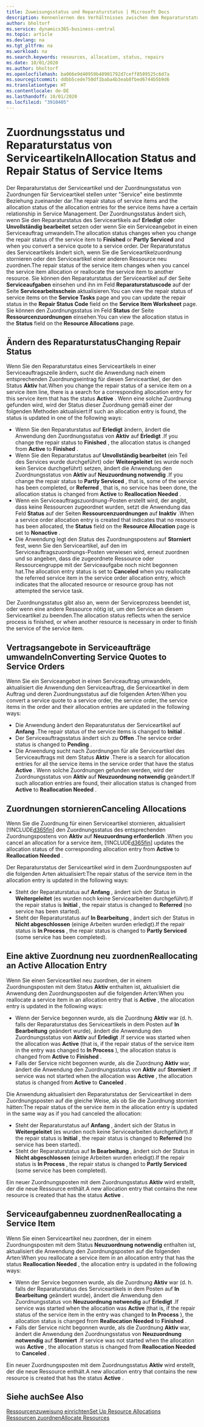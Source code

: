 ```yaml
---
title: Zuweisungsstatus und Reparaturstatus | Microsoft Docs
description: Kennenlernen des Verhältnisses zwischen dem Reparaturstatus der Serviceartikel und dem Zuordnungsstatus von Zuordnungen.
author: bholtorf
ms.service: dynamics365-business-central
ms.topic: article
ms.devlang: na
ms.tgt_pltfrm: na
ms.workload: na
ms.search.keywords: resources, allocation, status, repairs
ms.date: 10/01/2020
ms.author: bholtorf
ms.openlocfilehash: ba066e9d40959b48901792d7ceff8589525c6d7a
ms.sourcegitcommit: ddbb5cede750df1baba4b3eab8fbed6744b5b9d6
ms.translationtype: HT
ms.contentlocale: de-DE
ms.lasthandoff: 10/01/2020
ms.locfileid: "3910405"
---
```

# <a name="allocation-status-and-repair-status-of-service-items"></a><span data-ttu-id="bb24e-103">Zuordnungsstatus und Reparaturstatus von Serviceartikeln</span><span class="sxs-lookup"><span data-stu-id="bb24e-103">Allocation Status and Repair Status of Service Items</span></span>
<span data-ttu-id="bb24e-104">Der Reparaturstatus der Serviceartikel und der Zuordnungsstatus von Zuordnungen für Serviceartikel stellen unter "Service" eine bestimmte Beziehung zueinander dar.</span><span class="sxs-lookup"><span data-stu-id="bb24e-104">The repair status of service items and the allocation status of the allocation entries for the service items have a certain relationship in Service Management.</span></span> <span data-ttu-id="bb24e-105">Der Zuordnungsstatus ändert sich, wenn Sie den Reparaturstatus des Serviceartikels auf **Erledigt** oder **Unvollständig bearbeitet** setzen oder wenn Sie ein Serviceangebot in einen Serviceauftrag umwandeln.</span><span class="sxs-lookup"><span data-stu-id="bb24e-105">The allocation status changes when you change the repair status of the service item to **Finished** or **Partly Serviced** and when you convert a service quote to a service order.</span></span> <span data-ttu-id="bb24e-106">Der Reparaturstatus des Serviceartikels ändert sich, wenn Sie die Serviceartikelzuordnung stornieren oder den Serviceartikel einer anderen Ressource neu zuordnen.</span><span class="sxs-lookup"><span data-stu-id="bb24e-106">The repair status of the service item changes when you cancel the service item allocation or reallocate the service item to another resource.</span></span> <span data-ttu-id="bb24e-107">Sie können den Reparaturstatus der Serviceartikel auf der Seite **Serviceaufgaben** einsehen und ihn im Feld **Reparaturstatuscode** auf der Seite **Servicearbeitsschein** aktualisieren.</span><span class="sxs-lookup"><span data-stu-id="bb24e-107">You can view the repair status of service items on the **Service Tasks** page and you can update the repair status in the **Repair Status Code** field on the **Service Item Worksheet** page.</span></span> <span data-ttu-id="bb24e-108">Sie können den Zuordnungsstatus im Feld **Status** der Seite **Ressourcenzuordnungen** einsehen.</span><span class="sxs-lookup"><span data-stu-id="bb24e-108">You can view the allocation status in the **Status** field on the **Resource Allocations** page.</span></span>  
  
## <a name="changing-repair-status"></a><span data-ttu-id="bb24e-109">Ändern des Reparaturstatus</span><span class="sxs-lookup"><span data-stu-id="bb24e-109">Changing Repair Status</span></span>  
<span data-ttu-id="bb24e-110">Wenn Sie den Reparaturstatus eines Serviceartikels in einer Serviceauftragszeile ändern, sucht die Anwendung nach einem entsprechenden Zuordnungseintrag für diesen Serviceartikel, der den Status **Aktiv** hat.</span><span class="sxs-lookup"><span data-stu-id="bb24e-110">When you change the repair status of a service item on a service item line, there is a search for a corresponding allocation entry for this service item that has the status **Active** .</span></span> <span data-ttu-id="bb24e-111">Wenn eine solche Zuordnung gefunden wird, wird der Status dieser Zuordnung gemäß einer der folgenden Methoden aktualisiert:</span><span class="sxs-lookup"><span data-stu-id="bb24e-111">If such an allocation entry is found, the status is updated in one of the following ways:</span></span>  
  
* <span data-ttu-id="bb24e-112">Wenn Sie den Reparaturstatus auf **Erledigt** ändern, ändert die Anwendung den Zuordnungsstatus von **Aktiv** auf **Erledigt** .</span><span class="sxs-lookup"><span data-stu-id="bb24e-112">If you change the repair status to **Finished** , the allocation status is changed from **Active** to **Finished** .</span></span>  
* <span data-ttu-id="bb24e-113">Wenn Sie den Reparaturstatus auf **Unvollständig bearbeitet** (ein Teil des Services wurde durchgeführt) oder **Weitergeleitet** (es wurde noch kein Service durchgeführt) setzen, ändert die Anwendung den Zuordnungsstatus von **Aktiv** auf **Neuzuordnung notwendig** .</span><span class="sxs-lookup"><span data-stu-id="bb24e-113">If you change the repair status to **Partly Serviced** , that is, some of the service has been completed, or **Referred** , that is, no service has been done, the allocation status is changed from **Active** to **Reallocation Needed** .</span></span>  
* <span data-ttu-id="bb24e-114">Wenn ein Serviceauftragszuordnung-Posten erstellt wird, der angibt, dass keine Ressourcen zugeordnet wurden, setzt die Anwendung das Feld **Status** auf der Seiten **Ressourcenzuordnungen** auf **Inaktiv** .</span><span class="sxs-lookup"><span data-stu-id="bb24e-114">When a service order allocation entry is created that indicates that no resource has been allocated, the **Status** field on the **Resource Allocation** page is set to **Nonactive** .</span></span>  
* <span data-ttu-id="bb24e-115">Die Anwendung legt den Status des Zuordnungspostens auf **Storniert** fest, wenn Sie den Serviceartikel, auf den im Serviceauftragszuordnungs-Posten verwiesen wird, erneut zuordnen und so angeben, dass die zugeordnete Ressource oder Ressourcengruppe mit der Serviceaufgabe noch nicht begonnen hat.</span><span class="sxs-lookup"><span data-stu-id="bb24e-115">The allocation entry status is set to **Canceled** when you reallocate the referred service item in the service order allocation entry, which indicates that the allocated resource or resource group has not attempted the service task.</span></span>  
  
<span data-ttu-id="bb24e-116">Der Zuordnungsstatus gibt also an, wenn der Serviceprozess beendet ist, oder wenn eine andere Ressource nötig ist, um den Service an diesem Serviceartikel zu beenden.</span><span class="sxs-lookup"><span data-stu-id="bb24e-116">The allocation status reflects when the service process is finished, or when another resource is necessary in order to finish the service of the service item.</span></span>  
  
## <a name="converting-service-quotes-to-service-orders"></a><span data-ttu-id="bb24e-117">Vertragsangebote in Serviceaufträge umwandeln</span><span class="sxs-lookup"><span data-stu-id="bb24e-117">Converting Service Quotes to Service Orders</span></span>  
<span data-ttu-id="bb24e-118">Wenn Sie ein Serviceangebot in einen Serviceauftrag umwandeln, aktualisiert die Anwendung den Serviceauftrag, die Serviceartikel in dem Auftrag und deren Zuordnungsstatus auf die folgenden Arten:</span><span class="sxs-lookup"><span data-stu-id="bb24e-118">When you convert a service quote to a service order, the service order, the service items in the order and their allocation entries are updated in the following ways:</span></span>  
  
* <span data-ttu-id="bb24e-119">Die Anwendung ändert den Reparaturstatus der Serviceartikel auf **Anfang** .</span><span class="sxs-lookup"><span data-stu-id="bb24e-119">The repair status of the service items is changed to **Initial** .</span></span>  
* <span data-ttu-id="bb24e-120">Der Serviceauftragsstatus ändert sich zu **Offen** .</span><span class="sxs-lookup"><span data-stu-id="bb24e-120">The service order status is changed to **Pending** .</span></span>  
* <span data-ttu-id="bb24e-121">Die Anwendung sucht nach Zuordnungen für alle Serviceartikel des Serviceauftrags mit dem Status **Aktiv** .</span><span class="sxs-lookup"><span data-stu-id="bb24e-121">There is a search for allocation entries for all the service items in the service order that have the status **Active** .</span></span> <span data-ttu-id="bb24e-122">Wenn solche Zuordnungen gefunden werden, wird der Zuordnungsstatus von **Aktiv** auf **Neuzuordnung notwendig** geändert.</span><span class="sxs-lookup"><span data-stu-id="bb24e-122">If such allocation entries are found, their allocation status is changed from **Active** to **Reallocation Needed** .</span></span>  
  
## <a name="canceling-allocations"></a><span data-ttu-id="bb24e-123">Zuordnungen stornieren</span><span class="sxs-lookup"><span data-stu-id="bb24e-123">Canceling Allocations</span></span>  
<span data-ttu-id="bb24e-124">Wenn Sie die Zuordnung für einen Serviceartikel stornieren, aktualisiert [!INCLUDE[d365fin](includes/d365fin_md.md)] den Zuordnungsstatus des entsprechenden Zuordnungspostens von **Aktiv** auf **Neuzuordnung erforderlich** .</span><span class="sxs-lookup"><span data-stu-id="bb24e-124">When you cancel an allocation for a service item, [!INCLUDE[d365fin](includes/d365fin_md.md)] updates the allocation status of the corresponding allocation entry from **Active** to **Reallocation Needed** .</span></span>

<span data-ttu-id="bb24e-125">Der Reparaturstatus der Serviceartikel wird in dem Zuordnungsposten auf die folgenden Arten aktualisiert:</span><span class="sxs-lookup"><span data-stu-id="bb24e-125">The repair status of the service item in the allocation entry is updated in the following ways:</span></span>  
  
* <span data-ttu-id="bb24e-126">Steht der Reparaturstatus auf **Anfang** , ändert sich der Status in **Weitergeleitet** (es wurden noch keine Servicearbeiten durchgeführt).</span><span class="sxs-lookup"><span data-stu-id="bb24e-126">If the repair status is **Initial** , the repair status is changed to **Referred** (no service has been started).</span></span>  
* <span data-ttu-id="bb24e-127">Steht der Reparaturstatus auf **In Bearbeitung** , ändert sich der Status in **Nicht abgeschlossen** (einige Arbeiten wurden erledigt).</span><span class="sxs-lookup"><span data-stu-id="bb24e-127">If the repair status is **In Process** , the repair status is changed to **Partly Serviced** (some service has been completed).</span></span>  
  
## <a name="reallocating-an-active-allocation-entry"></a><span data-ttu-id="bb24e-128">Eine aktive Zuordnung neu zuordnen</span><span class="sxs-lookup"><span data-stu-id="bb24e-128">Reallocating an Active Allocation Entry</span></span>  
<span data-ttu-id="bb24e-129">Wenn Sie einen Serviceartikel neu zuordnen, der in einem Zuordnungsposten mit dem Status **Aktiv** enthalten ist, aktualisiert die Anwendung den Zuordnungsposten auf die folgenden Arten:</span><span class="sxs-lookup"><span data-stu-id="bb24e-129">When you reallocate a service item in an allocation entry that is **Active** , the allocation entry is updated in the following ways:</span></span>  
  
* <span data-ttu-id="bb24e-130">Wenn der Service begonnen wurde, als die Zuordnung **Aktiv** war (d. h. falls der Reparaturstatus des Serviceartikels in dem Posten auf **In Bearbeitung** geändert wurde), ändert die Anwendung den Zuordnungsstatus von **Aktiv** auf **Erledigt** .</span><span class="sxs-lookup"><span data-stu-id="bb24e-130">If service was started when the allocation was **Active** (that is, if the repair status of the service item in the entry was changed to **In Process** ), the allocation status is changed from **Active** to **Finished** .</span></span>  
* <span data-ttu-id="bb24e-131">Falls der Service nicht begonnen wurde, als die Zuordnung **Aktiv** war, ändert die Anwendung den Zuordnungsstatus von **Aktiv** auf **Storniert** .</span><span class="sxs-lookup"><span data-stu-id="bb24e-131">If service was not started when the allocation was **Active** , the allocation status is changed from **Active** to **Canceled** .</span></span>  
  
<span data-ttu-id="bb24e-132">Die Anwendung aktualisiert den Reparaturstatus der Serviceartikel in dem Zuordnungsposten auf die gleiche Weise, als ob Sie die Zuordnung storniert hätten:</span><span class="sxs-lookup"><span data-stu-id="bb24e-132">The repair status of the service item in the allocation entry is updated in the same way as if you had canceled the allocation:</span></span>  
  
* <span data-ttu-id="bb24e-133">Steht der Reparaturstatus auf **Anfang** , ändert sich der Status in **Weitergeleitet** (es wurden noch keine Servicearbeiten durchgeführt).</span><span class="sxs-lookup"><span data-stu-id="bb24e-133">If the repair status is **Initial** , the repair status is changed to **Referred** (no service has been started).</span></span>  
* <span data-ttu-id="bb24e-134">Steht der Reparaturstatus auf **In Bearbeitung** , ändert sich der Status in **Nicht abgeschlossen** (einige Arbeiten wurden erledigt).</span><span class="sxs-lookup"><span data-stu-id="bb24e-134">If the repair status is **In Process** , the repair status is changed to **Partly Serviced** (some service has been completed).</span></span>  
  
<span data-ttu-id="bb24e-135">Ein neuer Zuordnungsposten mit dem Zuordnungsstatus **Aktiv** wird erstellt, der die neue Ressource enthält.</span><span class="sxs-lookup"><span data-stu-id="bb24e-135">A new allocation entry that contains the new resource is created that has the status **Active** .</span></span>  
  
## <a name="reallocating-a-service-item"></a><span data-ttu-id="bb24e-136">Serviceaufgabenneu zuordnen</span><span class="sxs-lookup"><span data-stu-id="bb24e-136">Reallocating a Service Item</span></span>  
<span data-ttu-id="bb24e-137">Wenn Sie einen Serviceartikel neu zuordnen, der in einem Zuordnungsposten mit dem Status **Neuzuordnung notwendig** enthalten ist, aktualisiert die Anwendung den Zuordnungsposten auf die folgenden Arten:</span><span class="sxs-lookup"><span data-stu-id="bb24e-137">When you reallocate a service item in an allocation entry that has the status **Reallocation Needed** , the allocation entry is updated in the following ways:</span></span>  
  
* <span data-ttu-id="bb24e-138">Wenn der Service begonnen wurde, als die Zuordnung **Aktiv** war (d. h. falls der Reparaturstatus des Serviceartikels in dem Posten auf **In Bearbeitung** geändert wurde), ändert die Anwendung den Zuordnungsstatus von **Neuzuordnung notwendig** auf **Erledigt** .</span><span class="sxs-lookup"><span data-stu-id="bb24e-138">If service was started when the allocation was **Active** (that is, if the repair status of the service item in the entry was changed to **In Process** ), the allocation status is changed from **Reallocation Needed** to **Finished** .</span></span>  
* <span data-ttu-id="bb24e-139">Falls der Service nicht begonnen wurde, als die Zuordnung **Aktiv** war, ändert die Anwendung den Zuordnungsstatus von **Neuzuordnung notwendig** auf **Storniert** .</span><span class="sxs-lookup"><span data-stu-id="bb24e-139">If service was not started when the allocation was **Active** , the allocation status is changed from **Reallocation Needed** to **Canceled** .</span></span>  
  
<span data-ttu-id="bb24e-140">Ein neuer Zuordnungsposten mit dem Zuordnungsstatus **Aktiv** wird erstellt, der die neue Ressource enthält.</span><span class="sxs-lookup"><span data-stu-id="bb24e-140">A new allocation entry that contains the new resource is created that has the status **Active** .</span></span>  
  
## <a name="see-also"></a><span data-ttu-id="bb24e-141">Siehe auch</span><span class="sxs-lookup"><span data-stu-id="bb24e-141">See Also</span></span>  
[<span data-ttu-id="bb24e-142">Ressourcenzuweisung einrichten</span><span class="sxs-lookup"><span data-stu-id="bb24e-142">Set Up Resource Allocations</span></span>](service-how-setup-resource-allocation.md)  
[<span data-ttu-id="bb24e-143">Ressourcen zuordnen</span><span class="sxs-lookup"><span data-stu-id="bb24e-143">Allocate Resources</span></span>](service-how-to-allocate-resources.md)  

